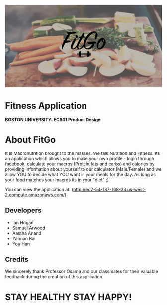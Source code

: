 ![alt tag](./frontpic.JPG)
# Fitness Application
**BOSTON UNIVERSITY: EC601 Product Design**

# About FitGo
It is Macronutrition brought to the masses. We talk Nutrition and Fitness. 
Its an application which allows you to make your own profile - login through facebook, calculate your macros (Protein,fats and carbs) and calories by providing information about yourself to our calculator (Male/Female) and we allow YOU to decide what YOU want in your meals for the day. As long as your food matches your macros its in your "diet" ;)

You can view the application at: (http://ec2-54-187-168-33.us-west-2.compute.amazonaws.com/)

## Developers

- Ian Hogan
- Samuel Arwood
- Aastha Anand
- Yannan Bai
- You Han

## Credits

We sincerely thank Professor Osama and our classmates for their valuable feedback during the creation of this application.

# STAY HEALTHY STAY HAPPY!

